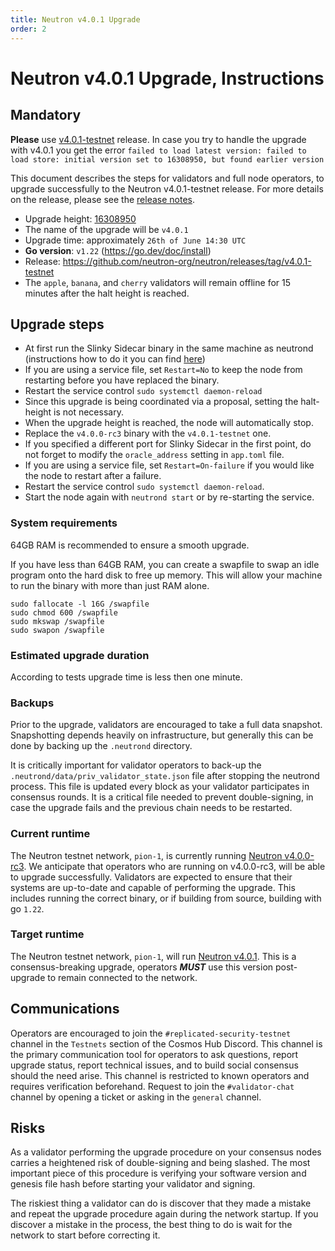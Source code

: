 ```yaml
---
title: Neutron v4.0.1 Upgrade
order: 2
---
```

<!-- markdown-link-check-disable -->

# Neutron v4.0.1 Upgrade, Instructions

## Mandatory
**Please** use [v4.0.1-testnet](https://github.com/neutron-org/neutron/releases/tag/v4.0.1-testnet) release. In case you try to handle the upgrade with v4.0.1 you get the error
`failed to load latest version: failed to load store: initial version set to 16308950, but found earlier version`

This document describes the steps for validators and full node operators, to upgrade successfully to the Neutron v4.0.1-testnet release. For more details on the release, please see the [release notes](https://github.com/neutron-org/neutron/releases/tag/v4.0.1-testnet).

* Upgrade height: [16308950](https://www.mintscan.io/neutron-testnet/block/16308950)
* The name of the upgrade will be `v4.0.1`
* Upgrade time: approximately `26th of June 14:30 UTC`
* **Go version**: `v1.22` (https://go.dev/doc/install)
* Release: https://github.com/neutron-org/neutron/releases/tag/v4.0.1-testnet
* The `apple`, `banana`, and `cherry` validators will remain offline for 15 minutes after the halt height is reached.

## Upgrade steps

* At first run the Slinky Sidecar binary in the same machine as neutrond (instructions how to do it you can find
[here](https://docs.skip.money/slinky/integrations/neutron/))
* If you are using a service file, set `Restart=No` to keep the node from restarting before you have replaced the binary.
* Restart the service control `sudo systemctl daemon-reload`
* Since this upgrade is being coordinated via a proposal, setting the halt-height is not necessary.
* When the upgrade height is reached, the node will automatically stop.
* Replace the `v4.0.0-rc3` binary with the `v4.0.1-testnet` one.
* If you specified a different port for Slinky Sidecar in the first point, do not forget to modify the `oracle_address` setting in `app.toml` file.
* If you are using a service file, set `Restart=On-failure` if you would like the node to restart after a failure.
* Restart the service control `sudo systemctl daemon-reload`.
* Start the node again with `neutrond start` or by re-starting the service.

### System requirements

64GB RAM is recommended to ensure a smooth upgrade.

If you have less than 64GB RAM, you can create a swapfile to swap an idle program onto the hard disk to free up memory. This will allow your machine to run the binary with more than just RAM alone.

```shell
sudo fallocate -l 16G /swapfile
sudo chmod 600 /swapfile
sudo mkswap /swapfile
sudo swapon /swapfile
```

### Estimated upgrade duration

According to tests upgrade time is less then one minute.

### Backups

Prior to the upgrade, validators are encouraged to take a full data snapshot. Snapshotting depends heavily on infrastructure, but generally this can be done by backing up the `.neutrond` directory.

It is critically important for validator operators to back-up the `.neutrond/data/priv_validator_state.json` file after stopping the neutrond process. This file is updated every block as your validator participates in consensus rounds. It is a critical file needed to prevent double-signing, in case the upgrade fails and the previous chain needs to be restarted.

### Current runtime

The Neutron testnet network, `pion-1`, is currently running [Neutron v4.0.0-rc3](https://github.com/neutron-org/neutron/releases/tag/v4.0.0-rc3). We anticipate that operators who are running on v4.0.0-rc3, will be able to upgrade successfully. Validators are expected to ensure that their systems are up-to-date and capable of performing the upgrade. This includes running the correct binary, or if building from source, building with go `1.22`.

### Target runtime

The Neutron testnet network, `pion-1`, will run [Neutron v4.0.1](https://github.com/neutron-org/neutron/releases/tag/v4.0.1-testnet). This is a consensus-breaking upgrade, operators _**MUST**_ use this version post-upgrade to remain connected to the network.

## Communications

Operators are encouraged to join the `#replicated-security-testnet` channel in the `Testnets` section of the Cosmos Hub Discord. This channel is the primary communication tool for operators to ask questions, report upgrade status, report technical issues, and to build social consensus should the need arise. This channel is restricted to known operators and requires verification beforehand. Request to join the `#validator-chat` channel by opening a ticket or asking in the `general` channel.

## Risks

As a validator performing the upgrade procedure on your consensus nodes carries a heightened risk of double-signing and being slashed. The most important piece of this procedure is verifying your software version and genesis file hash before starting your validator and signing.

The riskiest thing a validator can do is discover that they made a mistake and repeat the upgrade procedure again during the network startup. If you discover a mistake in the process, the best thing to do is wait for the network to start before correcting it.

<!-- markdown-link-check-enable -->
